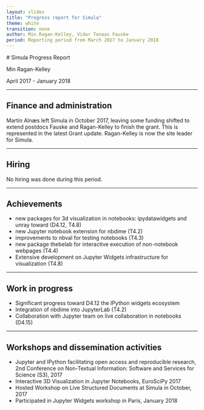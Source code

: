 ```yaml
---
layout: slides
title: "Progress report for Simula"
theme: white
transition: none
author: Min Ragan-Kelley, Vidar Tonaas Fauske
period: Reporting period from March 2017 to January 2018
---
```


<section data-markdown data-separator="^---\n" data-separator-vertical="^--\n">
# Simula Progress Report

Min Ragan-Kelley

April 2017 - January 2018

---

## Finance and administration

Martin Alnæs left Simula in October 2017, leaving some funding shifted to extend postdocs Fauske and Ragan-Kelley to finish the grant. This is represented in the latest Grant update. Ragan-Kelley is now the site leader for Simula.


---
## Hiring

No hiring was done during this period.

---
## Achievements

- new packages for 3d visualization in notebooks: ipydatawidgets and unray toward (D4.12, T4.8)
- new Jupyter notebook extension for nbdime (T4.2)
- improvements to nbval for testing notebooks (T4.3)
- new package thebelab for interactive execution of non-notebook webpages (T4.4)
- Extensive development on Jupyter Widgets infrastructure for visualization (T4.8)

---
## Work in progress

- Significant progress toward D4.12 the IPython widgets ecosystem
- Integration of nbdime into JupyterLab (T4.2)
- Collaboration with Jupyter team on live collaboration in notebooks (D4.15)

---
## Workshops and dissemination activities

- Jupyter and IPython facilitating open access and reproducible research, 2nd Conference on Non-Textual Information: Software and Services for Science (S3), 2017
- Interactive 3D Visualization in Jupyter Notebooks, EuroSciPy 2017
- Hosted Workshop on Live Structured Documents at Simula in October, 2017
- Participated in Jupyter Widgets workshop in Paris, January 2018


</section>

